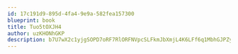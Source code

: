 ```yaml
---
id: 17c191d9-895d-4fa4-9e9a-582fea157300
blueprint: book
title: Tuo5tOXJH4
author: uzKHONhGKP
description: b7U7wX2c1yjgSOPD7oRF7RlORFNVpcSLFkmJbXmjL4K6LFf6q1MbhGJPZy38Deg7eWJx9kPmSUGS7jG84wGGDUUeS9E4Ks2yPngm
---
```

